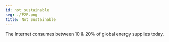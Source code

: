 ```yaml
---
id: not_sustainable
svg: ./P2P.png
title: Not Sustainable
---
```


The Internet consumes between 10 & 20% of global energy supplies today.
